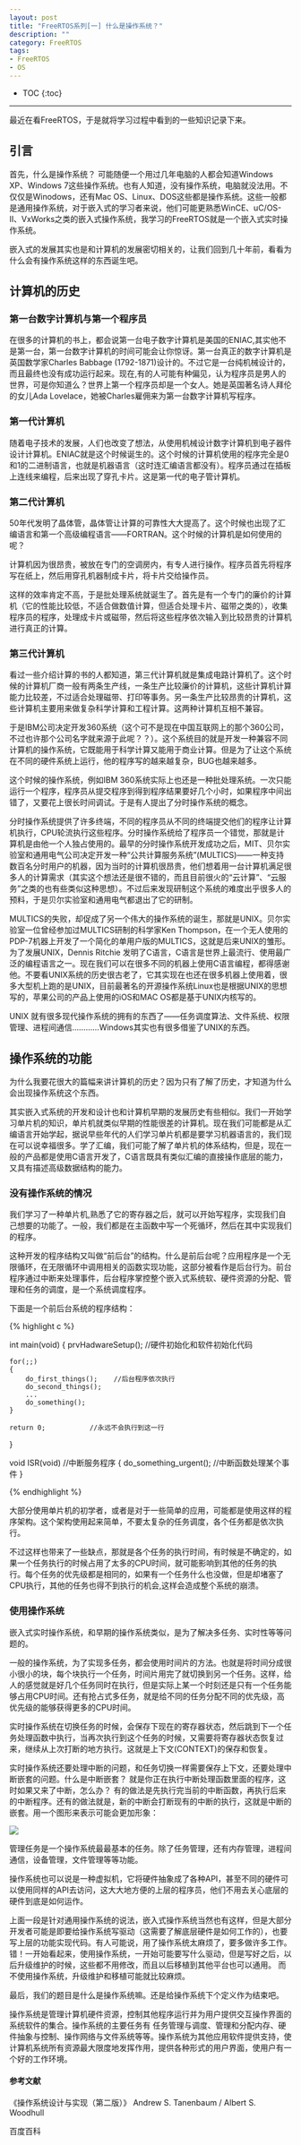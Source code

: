 ```yaml
---
layout: post
title: "FreeRTOS系列[一] 什么是操作系统？"
description: ""
category: FreeRTOS
tags:
- FreeRTOS
- OS
---
```


* TOC
{:toc}
<hr/>


最近在看FreeRTOS，于是就将学习过程中看到的一些知识记录下来。

## 引言

首先，什么是操作系统？ 可能随便一个用过几年电脑的人都会知道Windows XP、Windows 7这些操作系统。也有人知道，没有操作系统，电脑就没法用。不仅仅是Winodows，还有Mac OS、Linux、DOS这些都是操作系统。这些一般都是通用操作系统，对于嵌入式的学习者来说，他们可能更熟悉WinCE、uC/OS-II、VxWorks之类的嵌入式操作系统，我学习的FreeRTOS就是一个嵌入式实时操作系统。

嵌入式的发展其实也是和计算机的发展密切相关的，让我们回到几十年前，看看为什么会有操作系统这样的东西诞生吧。

## 计算机的历史

###  第一台数字计算机与第一个程序员
在很多的计算机的书上，都会说第一台电子数字计算机是美国的ENIAC,其实他不是第一台，第一台数字计算机的时间可能会让你惊讶。第一台真正的数字计算机是英国数学家Charles Babbage (1792-1871)设计的。不过它是一台纯机械设计的，而且最终也没有成功运行起来。现在,有的人可能有种偏见，认为程序员是男人的世界，可是你知道么？世界上第一个程序员却是一个女人。她是英国著名诗人拜伦的女儿Ada Lovelace，她被Charles雇佣来为第一台数字计算机写程序。

###  第一代计算机
随着电子技术的发展，人们也改变了想法，从使用机械设计数字计算机到电子器件设计计算机。ENIAC就是这个时候诞生的。这个时候的计算机使用的程序完全是0和1的二进制语言，也就是机器语言（这时连汇编语言都没有）。程序员通过在插板上连线来编程，后来出现了穿孔卡片。这是第一代的电子管计算机。

### 第二代计算机

50年代发明了晶体管，晶体管让计算的可靠性大大提高了。这个时候也出现了汇编语言和第一个高级编程语言——FORTRAN。这个时候的计算机是如何使用的呢？

计算机因为很昂贵，被放在专门的空调房内，有专人进行操作。程序员首先将程序写在纸上，然后用穿孔机器制成卡片，将卡片交给操作员。

这样的效率肯定不高，于是批处理系统就诞生了。首先是有一个专门的廉价的计算机（它的性能比较低，不适合做数值计算，但适合处理卡片、磁带之类的），收集程序员的程序，处理成卡片或磁带，然后将这些程序依次输入到比较昂贵的计算机进行真正的计算。

### 第三代计算机 
看过一些介绍计算的书的人都知道，第三代计算机就是集成电路计算机了。这个时候的计算机厂商一般有两条生产线，一条生产比较廉价的计算机，这些计算机计算能力比较差，不过适合处理磁带、打印等事务。另一条生产比较昂贵的计算机，这些计算机主要用来做复杂科学计算和工程计算。这两种计算机互相不兼容。

于是IBM公司决定开发360系统（这个可不是现在中国互联网上的那个360公司，不过也许那个公司名字就来源于此呢？？）。这个系统目的就是开发一种兼容不同计算机的操作系统，它既能用于科学计算又能用于商业计算。但是为了让这个系统在不同的硬件系统上运行，他的程序写的越来越复杂，BUG也越来越多。

这个时候的操作系统，例如IBM 360系统实际上也还是一种批处理系统。一次只能运行一个程序，程序员从提交程序到得到程序结果要好几个小时，如果程序中间出错了，又要花上很长时间调试。于是有人提出了分时操作系统的概念。

分时操作系统提供了许多终端，不同的程序员从不同的终端提交他们的程序让计算机执行，CPU轮流执行这些程序。分时操作系统给了程序员一个错觉，那就是计算机是由他一个人独占使用的。最早的分时操作系统开发成功之后，MIT、贝尔实验室和通用电气公司决定开发一种“公共计算服务系统”(MULTICS)——一种支持数百名分时用户的机器，因为当时的计算机很昂贵，他们想着用一台计算机满足很多人的计算需求（其实这个想法还是很不错的，而且目前很火的“云计算”、“云服务”之类的也有些类似这种思想）。不过后来发现研制这个系统的难度出乎很多人的预料，于是贝尔实验室和通用电气都退出了它的研制。

MULTICS的失败，却促成了另一个伟大的操作系统的诞生，那就是UNIX。贝尔实验室一位曾经参加过MULTICS研制的科学家Ken Thompson，在一个无人使用的PDP-7机器上开发了一个简化的单用户版的MULTICS，这就是后来UNIX的雏形。为了发展UNIX，Dennis Ritchie 发明了C语言，C语言是世界上最流行、使用最广泛的编程语言之一。现在我们可以在很多不同的机器上使用C语言编程，都得感谢他。不要看UNIX系统的历史很古老了，它其实现在也还在很多机器上使用着，很多大型机上跑的是UNIX，目前最著名的开源操作系统Linux也是根据UNIX的思想写的，苹果公司的产品上使用的iOS和MAC OS都是基于UNIX内核写的。

UNIX 就有很多现代操作系统的拥有的东西了——任务调度算法、文件系统、权限管理、进程间通信…………Windows其实也有很多借鉴了UNIX的东西。

## 操作系统的功能

为什么我要花很大的篇幅来讲计算机的历史？因为只有了解了历史，才知道为什么会出现操作系统这个东西。

其实嵌入式系统的开发和设计也和计算机早期的发展历史有些相似。我们一开始学习单片机的知识，单片机就类似早期的性能很差的计算机。现在我们可能都是从汇编语言开始学起，据说早些年代的人们学习单片机都是要学习机器语言的，我们现在可以说幸福很多。学了汇编，我们可能了解了单片机的体系结构，但是，现在一般的产品都是使用C语言开发了，C语言既具有类似汇编的直接操作底层的能力，又具有描述高级数据结构的能力。

### 没有操作系统的情况

我们学习了一种单片机,熟悉了它的寄存器之后，就可以开始写程序，实现我们自己想要的功能了。一般，我们都是在主函数中写一个死循环，然后在其中实现我们的程序。

这种开发的程序结构又叫做“前后台”的结构。什么是前后台呢？应用程序是一个无限循环，在无限循环中调用相关的函数实现功能，这部分被看作是后台行为。前台程序通过中断来处理事件，后台程序掌控整个嵌入式系统软、硬件资源的分配、管理和任务的调度，是一个系统调度程序。

下面是一个前后台系统的程序结构：

{% highlight c %}

int
main(void)
{
    prvHadwareSetup();  //硬件初始化和软件初始化代码
    
    for(;;)
    {
        do_first_things();    //后台程序依次执行
        do_second_things();
        ...
        do_something();
    }

    return 0;           //永远不会执行到这一行
}

void ISR(void)          //中断服务程序
{
    do_something_urgent();   //中断函数处理某个事件
}

{% endhighlight %}

大部分使用单片机的初学者，或者是对于一些简单的应用，可能都是使用这样的程序架构。这个架构使用起来简单，不要太复杂的任务调度，各个任务都是依次执行。

不过这样也带来了一些缺点，那就是各个任务的执行时间，有时候是不确定的，如果一个任务执行的时候占用了太多的CPU时间，就可能影响到其他的任务的执行。每个任务的优先级都是相同的，如果有一个任务什么也没做，但是却堵塞了CPU执行，其他的任务也得不到执行的机会,这样会造成整个系统的崩溃。

### 使用操作系统

嵌入式实时操作系统，和早期的操作系统类似，是为了解决多任务、实时性等等问题的。

一般的操作系统，为了实现多任务，都会使用时间片的方法。也就是将时间分成很小很小的块，每个块执行一个任务，时间片用完了就切换到另一个任务。这样，给人的感觉就是好几个任务同时在执行，但是实际上某一个时刻还是只有一个任务能够占用CPU时间。还有抢占式多任务，就是给不同的任务分配不同的优先级，高优先级的能够获得更多的CPU时间。

实时操作系统在切换任务的时候，会保存下现在的寄存器状态，然后跳到下一个任务处理函数中执行，当再次执行到这个任务的时候，又需要将寄存器状态恢复过来，继续从上次打断的地方执行。这就是上下文(CONTEXT)的保存和恢复。

实时操作系统还要处理中断的问题，和任务切换一样需要保存上下文，还要处理中断嵌套的问题。什么是中断嵌套？ 就是你正在执行中断处理函数里面的程序，这时如果又来了中断，怎么办？ 有的做法是先执行完当前的中断函数，再执行后来的中断程序。还有的做法就是，新的中断会打断现有的中断的执行，这就是中断的嵌套。用一个图形来表示可能会更加形象：

![](/images/freertos/intnest.png)

管理任务是一个操作系统最最基本的任务。除了任务管理，还有内存管理，进程间通信，设备管理，文件管理等等功能。

操作系统也可以说是一种虚拟机，它将硬件抽象成了各种API，甚至不同的硬件可以使用同样的API去访问，这大大地方便的上层的程序员，他们不用去关心底层的硬件到底是如何运作。

上面一段是针对通用操作系统的说法，嵌入式操作系统当然也有这样，但是大部分开发者可能是即要给操作系统写驱动（这需要了解底层硬件是如何工作的），也要写上层的功能实现代码。有人可能说，用了操作系统太麻烦了，要多做许多工作。错！一开始看起来，使用操作系统，一开始可能要写什么驱动，但是写好之后，以后升级维护的时候，这些都不用修改，而且以后移植到其他平台也可以通用。 而不使用操作系统，升级维护和移植可能就比较麻烦。

最后，我们的题目是什么是操作系统嘛。还是给操作系统下个定义作为结束吧。

操作系统是管理计算机硬件资源，控制其他程序运行并为用户提供交互操作界面的系统软件的集合。操作系统的主要任务有 任务管理与调度、管理和分配内存、硬件抽象与控制、操作网络与文件系统等等。操作系统为其他应用软件提供支持，使计算机系统所有资源最大限度地发挥作用，提供各种形式的用户界面，使用户有一个好的工作环境。


#### 参考文献

《操作系统设计与实现（第二版）》 Andrew S. Tanenbaum / Albert S. Woodhull

 百度百科
